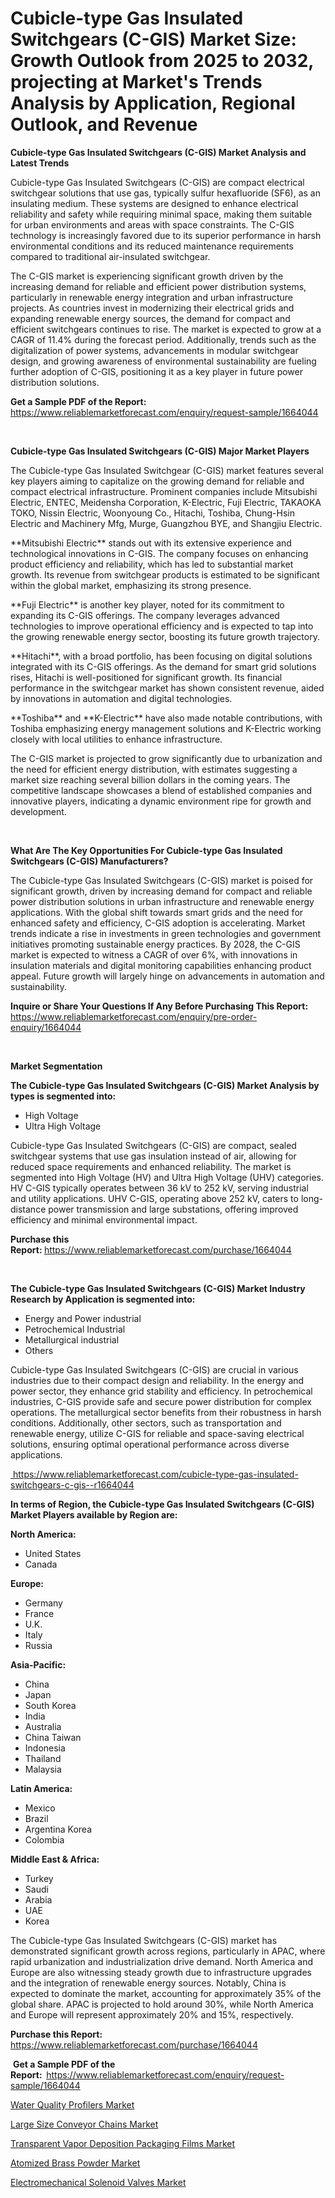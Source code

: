 <p><h1>Cubicle-type Gas Insulated Switchgears (C-GIS) Market Size: Growth Outlook from 2025 to 2032, projecting at Market's Trends Analysis by Application, Regional Outlook, and Revenue</h1></p><p><strong>Cubicle-type Gas Insulated Switchgears (C-GIS) Market Analysis and Latest Trends</strong></p>
<p><p>Cubicle-type Gas Insulated Switchgears (C-GIS) are compact electrical switchgear solutions that use gas, typically sulfur hexafluoride (SF6), as an insulating medium. These systems are designed to enhance electrical reliability and safety while requiring minimal space, making them suitable for urban environments and areas with space constraints. The C-GIS technology is increasingly favored due to its superior performance in harsh environmental conditions and its reduced maintenance requirements compared to traditional air-insulated switchgear.</p><p>The C-GIS market is experiencing significant growth driven by the increasing demand for reliable and efficient power distribution systems, particularly in renewable energy integration and urban infrastructure projects. As countries invest in modernizing their electrical grids and expanding renewable energy sources, the demand for compact and efficient switchgears continues to rise. The market is expected to grow at a CAGR of 11.4% during the forecast period. Additionally, trends such as the digitalization of power systems, advancements in modular switchgear design, and growing awareness of environmental sustainability are fueling further adoption of C-GIS, positioning it as a key player in future power distribution solutions.</p></p>
<p><strong>Get a Sample PDF of the Report:&nbsp;</strong> <a href="https://www.reliablemarketforecast.com/enquiry/request-sample/1664044?utm_campaign=1144&utm_medium=2&utm_source=Github&utm_content=ia&utm_term=23032025&utm_id=cubicle-type-gas-insulated-switchgears-c-gis">https://www.reliablemarketforecast.com/enquiry/request-sample/1664044</a></p>
<p>&nbsp;</p>
<p><strong>Cubicle-type Gas Insulated Switchgears (C-GIS) Major Market Players</strong></p>
<p><p>The Cubicle-type Gas Insulated Switchgear (C-GIS) market features several key players aiming to capitalize on the growing demand for reliable and compact electrical infrastructure. Prominent companies include Mitsubishi Electric, ENTEC, Meidensha Corporation, K-Electric, Fuji Electric, TAKAOKA TOKO, Nissin Electric, Woonyoung Co., Hitachi, Toshiba, Chung-Hsin Electric and Machinery Mfg, Murge, Guangzhou BYE, and Shangjiu Electric.</p><p>**Mitsubishi Electric** stands out with its extensive experience and technological innovations in C-GIS. The company focuses on enhancing product efficiency and reliability, which has led to substantial market growth. Its revenue from switchgear products is estimated to be significant within the global market, emphasizing its strong presence.</p><p>**Fuji Electric** is another key player, noted for its commitment to expanding its C-GIS offerings. The company leverages advanced technologies to improve operational efficiency and is expected to tap into the growing renewable energy sector, boosting its future growth trajectory.</p><p>**Hitachi**, with a broad portfolio, has been focusing on digital solutions integrated with its C-GIS offerings. As the demand for smart grid solutions rises, Hitachi is well-positioned for significant growth. Its financial performance in the switchgear market has shown consistent revenue, aided by innovations in automation and digital technologies.</p><p>**Toshiba** and **K-Electric** have also made notable contributions, with Toshiba emphasizing energy management solutions and K-Electric working closely with local utilities to enhance infrastructure.</p><p>The C-GIS market is projected to grow significantly due to urbanization and the need for efficient energy distribution, with estimates suggesting a market size reaching several billion dollars in the coming years. The competitive landscape showcases a blend of established companies and innovative players, indicating a dynamic environment ripe for growth and development.</p></p>
<p>&nbsp;</p>
<p><strong>What Are The Key Opportunities For Cubicle-type Gas Insulated Switchgears (C-GIS) Manufacturers?</strong></p>
<p><p>The Cubicle-type Gas Insulated Switchgears (C-GIS) market is poised for significant growth, driven by increasing demand for compact and reliable power distribution solutions in urban infrastructure and renewable energy applications. With the global shift towards smart grids and the need for enhanced safety and efficiency, C-GIS adoption is accelerating. Market trends indicate a rise in investments in green technologies and government initiatives promoting sustainable energy practices. By 2028, the C-GIS market is expected to witness a CAGR of over 6%, with innovations in insulation materials and digital monitoring capabilities enhancing product appeal. Future growth will largely hinge on advancements in automation and sustainability.</p></p>
<p><strong>Inquire or Share Your Questions If Any Before Purchasing This Report:</strong> <a href="https://www.reliablemarketforecast.com/enquiry/pre-order-enquiry/1664044?utm_campaign=1144&utm_medium=2&utm_source=Github&utm_content=ia&utm_term=23032025&utm_id=cubicle-type-gas-insulated-switchgears-c-gis">https://www.reliablemarketforecast.com/enquiry/pre-order-enquiry/1664044</a></p>
<p>&nbsp;</p>
<p><strong>Market Segmentation</strong></p>
<p><strong>The Cubicle-type Gas Insulated Switchgears (C-GIS) Market Analysis by types is segmented into:</strong></p>
<p><ul><li>High Voltage</li><li>Ultra High Voltage</li></ul></p>
<p><p>Cubicle-type Gas Insulated Switchgears (C-GIS) are compact, sealed switchgear systems that use gas insulation instead of air, allowing for reduced space requirements and enhanced reliability. The market is segmented into High Voltage (HV) and Ultra High Voltage (UHV) categories. HV C-GIS typically operates between 36 kV to 252 kV, serving industrial and utility applications. UHV C-GIS, operating above 252 kV, caters to long-distance power transmission and large substations, offering improved efficiency and minimal environmental impact.</p></p>
<p><strong>Purchase this Report:&nbsp;</strong><a href="https://www.reliablemarketforecast.com/purchase/1664044?utm_campaign=1144&utm_medium=2&utm_source=Github&utm_content=ia&utm_term=23032025&utm_id=cubicle-type-gas-insulated-switchgears-c-gis">https://www.reliablemarketforecast.com/purchase/1664044</a></p>
<p>&nbsp;</p>
<p><strong>The Cubicle-type Gas Insulated Switchgears (C-GIS) Market Industry Research by Application is segmented into:</strong></p>
<p><ul><li>Energy and Power industrial</li><li>Petrochemical Industrial</li><li>Metallurgical industrial</li><li>Others</li></ul></p>
<p><p>Cubicle-type Gas Insulated Switchgears (C-GIS) are crucial in various industries due to their compact design and reliability. In the energy and power sector, they enhance grid stability and efficiency. In petrochemical industries, C-GIS provide safe and secure power distribution for complex operations. The metallurgical sector benefits from their robustness in harsh conditions. Additionally, other sectors, such as transportation and renewable energy, utilize C-GIS for reliable and space-saving electrical solutions, ensuring optimal operational performance across diverse applications.</p></p>
<p><a href="https://www.reliablemarketforecast.com/cubicle-type-gas-insulated-switchgears-c-gis--r1664044?utm_campaign=1144&utm_medium=2&utm_source=Github&utm_content=ia&utm_term=23032025&utm_id=cubicle-type-gas-insulated-switchgears-c-gis">&nbsp;https://www.reliablemarketforecast.com/cubicle-type-gas-insulated-switchgears-c-gis--r1664044</a></p>
<p><strong>In terms of Region, the Cubicle-type Gas Insulated Switchgears (C-GIS) Market Players available by Region are:</strong></p>
<p>
    <p> <strong> North America: </strong>
        <ul>
            <li>United States</li>
            <li>Canada</li>
        </ul>
        </p> 
    <p> <strong> Europe: </strong>
        <ul>
            <li>Germany</li>
            <li>France</li>
            <li>U.K.</li>
            <li>Italy</li>
            <li>Russia</li>
        </ul>
        </p> 
    <p> <strong> Asia-Pacific: </strong>
        <ul>
            <li>China</li>
            <li>Japan</li>
            <li>South Korea</li>
            <li>India</li>
            <li>Australia</li>
            <li>China Taiwan</li>
            <li>Indonesia</li>
            <li>Thailand</li>
            <li>Malaysia</li>
        </ul>
        </p> 
    <p> <strong> Latin America: </strong>
        <ul>
            <li>Mexico</li>
            <li>Brazil</li>
            <li>Argentina Korea</li>
            <li>Colombia</li>
        </ul>
        </p> 
    <p> <strong> Middle East & Africa: </strong>
        <ul>
            <li>Turkey</li>
            <li>Saudi</li>
            <li>Arabia</li>
            <li>UAE</li>
            <li>Korea</li>
        </ul>
    </p>
    </p>
<p><p>The Cubicle-type Gas Insulated Switchgears (C-GIS) market has demonstrated significant growth across regions, particularly in APAC, where rapid urbanization and industrialization drive demand. North America and Europe are also witnessing steady growth due to infrastructure upgrades and the integration of renewable energy sources. Notably, China is expected to dominate the market, accounting for approximately 35% of the global share. APAC is projected to hold around 30%, while North America and Europe will represent approximately 20% and 15%, respectively.</p></p>
<p><strong>Purchase this Report: </strong><a href="https://www.reliablemarketforecast.com/purchase/1664044?utm_campaign=1144&utm_medium=2&utm_source=Github&utm_content=ia&utm_term=23032025&utm_id=cubicle-type-gas-insulated-switchgears-c-gis">https://www.reliablemarketforecast.com/purchase/1664044</a></p>
<p>&nbsp;<strong>Get a Sample PDF of the Report:&nbsp;&nbsp;</strong><a href="https://www.reliablemarketforecast.com/enquiry/request-sample/1664044?utm_campaign=1144&utm_medium=2&utm_source=Github&utm_content=ia&utm_term=23032025&utm_id=cubicle-type-gas-insulated-switchgears-c-gis">https://www.reliablemarketforecast.com/enquiry/request-sample/1664044</a></p>
<p><strong></strong></p>
<p><p><a href="https://github.com/ajegiobitsa/Market-Research-Report-List-1/blob/main/water-quality-profilers-market.md?utm_campaign=1144&utm_medium=2&utm_source=Github&utm_content=ia&utm_term=23032025&utm_id=cubicle-type-gas-insulated-switchgears-c-gis">Water Quality Profilers Market</a></p><p><a href="https://github.com/oshodikurc/Market-Research-Report-List-1/blob/main/large-size-conveyor-chains-market.md?utm_campaign=1144&utm_medium=2&utm_source=Github&utm_content=ia&utm_term=23032025&utm_id=cubicle-type-gas-insulated-switchgears-c-gis">Large Size Conveyor Chains Market</a></p><p><a href="https://github.com/ocambdidarhz/Market-Research-Report-List-1/blob/main/transparent-vapor-deposition-packaging-films-market.md?utm_campaign=1144&utm_medium=2&utm_source=Github&utm_content=ia&utm_term=23032025&utm_id=cubicle-type-gas-insulated-switchgears-c-gis">Transparent Vapor Deposition Packaging Films Market</a></p><p><a href="https://github.com/efialiurca/Market-Research-Report-List-1/blob/main/atomized-brass-powder-market.md?utm_campaign=1144&utm_medium=2&utm_source=Github&utm_content=ia&utm_term=23032025&utm_id=cubicle-type-gas-insulated-switchgears-c-gis">Atomized Brass Powder Market</a></p><p><a href="https://github.com/aslinalirey9/Market-Research-Report-List-1/blob/main/electromechanical-solenoid-valves-market.md?utm_campaign=1144&utm_medium=2&utm_source=Github&utm_content=ia&utm_term=23032025&utm_id=cubicle-type-gas-insulated-switchgears-c-gis">Electromechanical Solenoid Valves Market</a></p></p>
